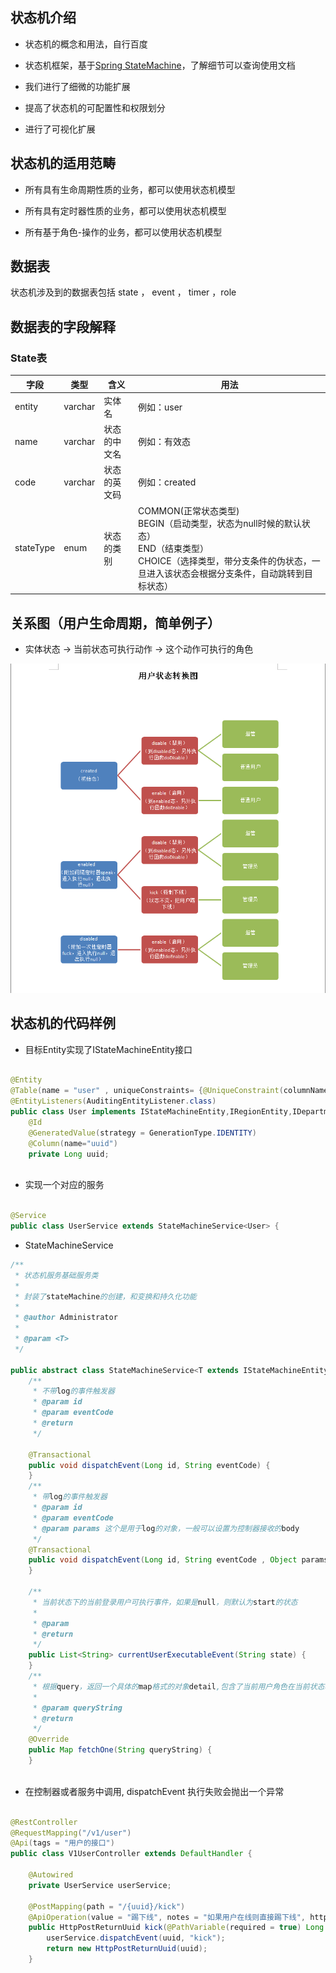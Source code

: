 状态机介绍
--------------
* 状态机的概念和用法，自行百度

* 状态机框架，基于[Spring StateMachine](https://spring.io/projects/spring-statemachine#overview)，了解细节可以查询使用文档

* 我们进行了细微的功能扩展

* 提高了状态机的可配置性和权限划分

* 进行了可视化扩展

状态机的适用范畴
-------------

* 所有具有生命周期性质的业务，都可以使用状态机模型

* 所有具有定时器性质的业务，都可以使用状态机模型

* 所有基于角色-操作的业务，都可以使用状态机模型


数据表
-------------
状态机涉及到的数据表包括 state ， event ， timer ，role
 
 数据表的字段解释
-----------------

### State表

|字段|类型|含义|用法|
|---|---|---|---|
|entity|varchar|实体名|例如：user|
|name|varchar|状态的中文名|例如：有效态 |
|code|varchar|状态的英文码|例如：created|
|stateType|enum|状态的类别|COMMON(正常状态类型)<br>BEGIN（启动类型，状态为null时候的默认状态）<br>END（结束类型）<br>CHOICE（选择类型，带分支条件的伪状态，一旦进入该状态会根据分支条件，自动跳转到目标状态）|




关系图（用户生命周期，简单例子）
----------------------

* 实体状态  -> 当前状态可执行动作 -> 这个动作可执行的角色

![关系图](guanxi.png)



状态机的代码样例
------------------

* 目标Entity实现了IStateMachineEntity接口

```java

@Entity
@Table(name = "user" , uniqueConstraints= {@UniqueConstraint(columnNames= {"union_id"})})
@EntityListeners(AuditingEntityListener.class)
public class User implements IStateMachineEntity,IRegionEntity,IDepartmentEntity{
	@Id
	@GeneratedValue(strategy = GenerationType.IDENTITY)
	@Column(name="uuid")
	private Long uuid;
	
```

* 实现一个对应的服务

```java

@Service
public class UserService extends StateMachineService<User> {


```

* StateMachineService<T>

```java
/**
 * 状态机服务基础服务类
 * 
 * 封装了stateMachine的创建，和变换和持久化功能
 * 
 * @author Administrator
 *
 * @param <T>
 */

public abstract class StateMachineService<T extends IStateMachineEntity> extends BaseService<T> {	
	/**
	 * 不带log的事件触发器
	 * @param id
	 * @param eventCode
	 * @return 
	 */

	@Transactional
	public void dispatchEvent(Long id, String eventCode) {
	}
	/**
	 * 带log的事件触发器
	 * @param id
	 * @param eventCode
	 * @param params 这个是用于log的对象，一般可以设置为控制器接收的body
	 */
	@Transactional
	public void dispatchEvent(Long id, String eventCode , Object params) {
	}
	
	/**
	 * 当前状态下的当前登录用户可执行事件，如果是null，则默认为start的状态
	 * 
	 * @param
	 * @return
	 */
	public List<String> currentUserExecutableEvent(String state) {
	}
	/**
	 * 根据query，返回一个具体的map格式的对象detail,包含了当前用户角色在当前状态机可执行事件events
	 * 
	 * @param queryString
	 * @return
	 */
	@Override
	public Map fetchOne(String queryString) {
	}
	

```

* 在控制器或者服务中调用, dispatchEvent 执行失败会抛出一个异常

```java

@RestController
@RequestMapping("/v1/user")
@Api(tags = "用户的接口")
public class V1UserController extends DefaultHandler {

	@Autowired
	private UserService userService;

	@PostMapping(path = "/{uuid}/kick")
	@ApiOperation(value = "踢下线", notes = "如果用户在线则直接踢下线", httpMethod = "POST")
	public HttpPostReturnUuid kick(@PathVariable(required = true) Long uuid) {
		userService.dispatchEvent(uuid, "kick");
		return new HttpPostReturnUuid(uuid);
	}
	
```
